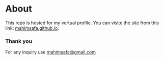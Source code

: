 # About

This repo is hosted for my vertual profile. You can visite the site from this link: [mahimsafa.github.io](https://mahimsafa.github.io).

### Thank you

For any inquiry use <mahimsafa@gmail.com>